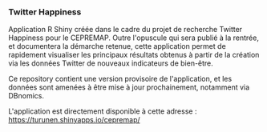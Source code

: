 
### Twitter Happiness

Application R Shiny créée dans le cadre du projet de recherche Twitter Happiness pour le CEPREMAP. 
Outre l'opuscule qui sera publié à la rentrée, et documentera la démarche retenue, cette application permet de rapidement visualiser les principaux résultats obtenus à partir de la création via les données Twitter de nouveaux indicateurs de bien-être. 

Ce repository contient une version provisoire de l'application, et les données sont amenées à être mise à jour prochainement, notamment via DBnomics.

L'application est directement disponible à cette adresse : https://turunen.shinyapps.io/cepremap/
